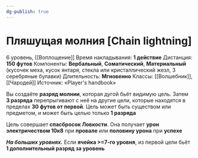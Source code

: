 ```yaml
---
dg-publish: true
---
```

# Пляшущая молния [Chain lightning]
6 уровень, [[Воплощение]]
Время накладывания: **1 действие**
Дистанция: **150 футов**
Компоненты: **Вербальный**, **Соматический**, **Материальный**  (кусочек меха, кусок янтаря, стекла или кристаллический жезл, 3 серебряные булавки)
Длительность: **Мгновенно**
Классы: [[Волшебник]], [[Чародей]]
Источник: «Player's handbook»

Вы создаёте **разряд молнии**, которая дугой бьёт видимую цель. Затем **3 разряда** перепрыгивают с неё на другие цели, которые находятся в пределах **30 футов от первой**. Цель может быть существом или предметом, и может быть целью только **1 разряда**

Цель совершает **спасбросок Ловкости**. Она получает **урон электричеством 10к8** при **провале** или **половину урона** при **успехе**

**_На больших уровнях._** Если **ячейка >=7-го уровня**, из первой цели бьёт **1 дополнительный разряд за уровень**